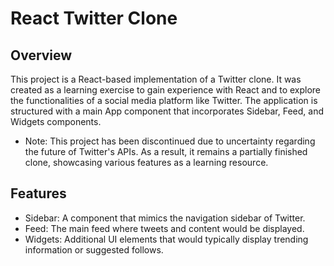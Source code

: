 # React Twitter Clone

## Overview
This project is a React-based implementation of a Twitter clone. It was created as a learning exercise to gain experience with React and to explore the functionalities of a social media platform like Twitter. The application is structured with a main App component that incorporates Sidebar, Feed, and Widgets components.

* Note: This project has been discontinued due to uncertainty regarding the future of Twitter's APIs. As a result, it remains a partially finished clone, showcasing various features as a learning resource.

## Features
* Sidebar: A component that mimics the navigation sidebar of Twitter.
* Feed: The main feed where tweets and content would be displayed.
* Widgets: Additional UI elements that would typically display trending information or suggested follows.
